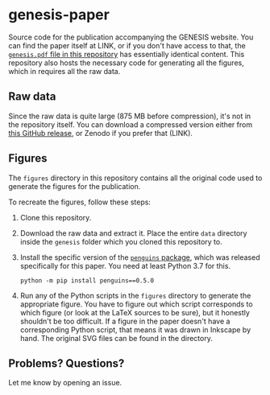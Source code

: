 # genesis-paper

Source code for the publication accompanying the GENESIS website.
You can find the paper itself at LINK, or if you don't have access to that, the [`genesis.pdf` file in this repository](https://github.com/yongrenjie/genesis-paper/blob/master/genesis.pdf) has essentially identical content.
This repository also hosts the necessary code for generating all the figures, which in requires all the raw data.

## Raw data

Since the raw data is quite large (875 MB before compression), it's not in the repository itself.
You can download a compressed version either from [this GitHub release](https://github.com/yongrenjie/genesis-paper/releases/tag/final-revision), or Zenodo if you prefer that (LINK).

## Figures

The `figures` directory in this repository contains all the original code used to generate the figures for the publication.

To recreate the figures, follow these steps:

 1. Clone this repository.

 2. Download the raw data and extract it. Place the entire `data` directory inside the `genesis` folder which you cloned this repository to.

 3. Install the specific version of the [`penguins` package](https://github.com/yongrenjie/penguins), which was released specifically for this paper. You need at least Python 3.7 for this.

        python -m pip install penguins==0.5.0

 4. Run any of the Python scripts in the `figures` directory to generate the appropriate figure. You have to figure out which script corresponds to which figure (or look at the LaTeX sources to be sure), but it honestly shouldn't be too difficult. If a figure in the paper doesn't have a corresponding Python script, that means it was drawn in Inkscape by hand. The original SVG files can be found in the directory.

## Problems? Questions?

Let me know by opening an issue.
